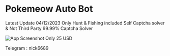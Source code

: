 
# Pokemeow Auto Bot

Latest Update 04/12/2023
Only Hunt & Fishing
included Self Captcha solver & Not Third Party
99.99% Captcha Solver

![App Screenshot]([https://github.com/futurecloudtech/Pokemeow-Auto-Bot/blob/main/image.png](https://github.com/futurecloudtech/Pokemeow-Auto-Bot/blob/main/Screenshot%202023-12-04%20093440.png)https://github.com/futurecloudtech/Pokemeow-Auto-Bot/blob/main/Screenshot%202023-12-04%20093440.png)
Only 25 USD

Telegram : nick6689
